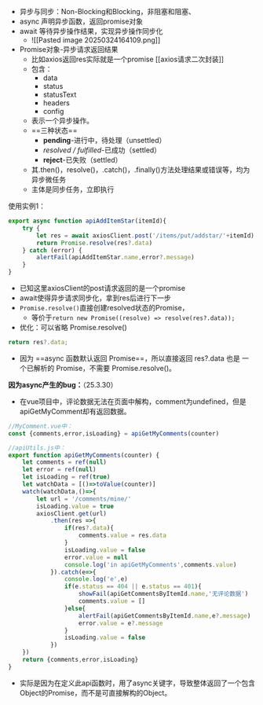 - 异步与同步：Non-Blocking和Blocking，非阻塞和阻塞、
- async 声明异步函数，返回promise对象
- await 等待异步操作结果，实现异步操作同步化
	- ![[Pasted image 20250324164109.png]]
- Promise对象-异步请求返回结果
	- 比如axios返回res实际就是一个promise [[axios请求二次封装]]
	- 包含：
		- data
		- status
		- statusText
		- headers
		- config
	- 表示一个异步操作。
	- ==三种状态==
		- **pending**-进行中，待处理（unsettled）
		- **resolved* / fulfilled*-已成功（settled）
		- **reject**-已失败（settled）
	- 其.then()，resolve()，.catch()，.finally()方法处理结果或错误等，均为异步微任务
	- 主体是同步任务，立即执行

使用实例1：
```js
export async function apiAddItemStar(itemId){
    try {
        let res = await axiosClient.post('/items/put/addstar/'+itemId)
        return Promise.resolve(res?.data)
    } catch (error) {
        alertFail(apiAddItemStar.name,error?.message)
    }
}
```
- 已知这里axiosClient的post请求返回的是一个promise
- await使得异步请求同步化，拿到res后进行下一步
- `Promise.resolve()`直接创建resolved状态的Promise，
	- 等价于`return new Promise((resolve) => resolve(res?.data));`
- 优化：可以省略 Promise.resolve()
```js
return res?.data; 
```
- 因为 ==async 函数默认返回 Promise==，所以直接返回 res?.data 也是 一个已解析的 Promise，不需要 Promise.resolve()。

**因为async产生的bug：**（25.3.30）
- 在vue项目中，评论数据无法在页面中解构，comment为undefined，但是apiGetMyComment却有返回数据。
```js
//MyComment.vue中：
const {comments,error,isLoading} = apiGetMyComments(counter)

//apiUtils.js中：
export function apiGetMyComments(counter) {
    let comments = ref(null)
    let error = ref(null)
    let isLoading = ref(true)
    let watchData = [()=>toValue(counter)]
    watch(watchData,()=>{
        let url = '/comments/mine/'
        isLoading.value = true
        axiosClient.get(url)
            .then(res =>{
                if(res?.data){
                    comments.value = res.data
                }
                isLoading.value = false
                error.value = null
                console.log('in apiGetMyComments',comments.value)
            }).catch(e=>{
                console.log('e',e)
                if(e.status == 404 || e.status == 401){
                    showFail(apiGetCommentsByItemId.name,'无评论数据')
                    comments.value = []
                }else{
                    alertFail(apiGetCommentsByItemId.name,e?.message)
                    error.value = e?.message
                }
                isLoading.value = false
            })
    })
    return {comments,error,isLoading}
}
```
- 实际是因为在定义此api函数时，用了async关键字，导致整体返回了一个包含Object的Promise，而不是可直接解构的Object。
